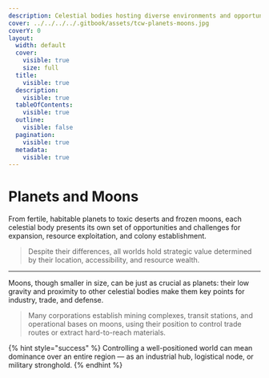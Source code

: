 ```yaml
---
description: Celestial bodies hosting diverse environments and opportunities.
cover: ../../../../.gitbook/assets/tcw-planets-moons.jpg
coverY: 0
layout:
  width: default
  cover:
    visible: true
    size: full
  title:
    visible: true
  description:
    visible: true
  tableOfContents:
    visible: true
  outline:
    visible: false
  pagination:
    visible: true
  metadata:
    visible: true
---
```


# Planets and Moons

From fertile, habitable planets to toxic deserts and frozen moons, each celestial body presents its own set of opportunities and challenges for expansion, resource exploitation, and colony establishment.

> Despite their differences, all worlds hold strategic value determined by their location, accessibility, and resource wealth.

***

Moons, though smaller in size, can be just as crucial as planets: their low gravity and proximity to other celestial bodies make them key points for industry, trade, and defense.

> Many corporations establish mining complexes, transit stations, and operational bases on moons, using their position to control trade routes or extract hard-to-reach materials.

{% hint style="success" %}
Controlling a well-positioned world can mean dominance over an entire region — as an industrial hub, logistical node, or military stronghold.
{% endhint %}
